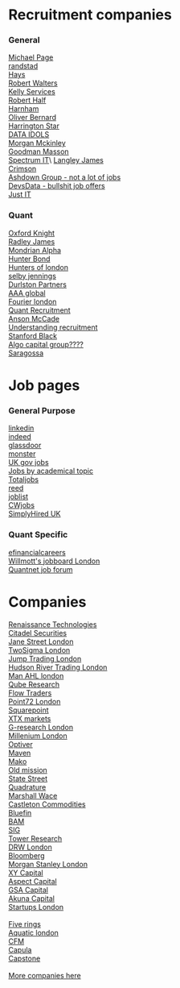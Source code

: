 # Recruitment companies
### General 
[Michael Page](https://www.michaelpage.com/)\
[randstad](https://www.randstad.com/)\
[Hays](https://www.haysplc.com/)\
[Robert Walters](https://www.robertwalters.com/)\
[Kelly Services](https://www.kellyservices.com/)\
[Robert Half](https://www.roberthalf.com/us/en)\
[Harnham](https://www.harnham.com/)\
[Oliver Bernard](https://oliverbernard.com/jobs)\
[Harrington Star](https://www.harringtonstarr.com/)\
[DATA IDOLS](https://www.dataidols.com/)\
[Morgan Mckinley](https://www.morganmckinley.com/)\
[Goodman Masson](https://jobs.goodmanmasson.com/)\
[Spectrum IT](https://www.spectrumit.co.uk/job-search/?)\
[Langley James](https://www.langleyjames.com/)\
[Crimson](https://www.crimson.co.uk/)\
[Ashdown Group - not a lot of jobs](https://www.ashdowngroup.com/)\
[DevsData - bullshit job offers](https://devsdata.com/careers/)\
[Just IT](https://www.justit.co.uk/)

### Quant
[Oxford Knight](https://oxfordknight.co.uk/)\
[Radley James](https://radleyjames.com/)\
[Mondrian Alpha](https://www.mondrian-alpha.com/)\
[Hunter Bond](https://www.hunterbond.com/)\
[Hunters of london](https://hunterslondon.com/)\
[selby jennings](https://www.selbyjennings.com/)\
[Durlston Partners](https://durlstonpartners.com/)\
[AAA global](https://aaaglobal.co.uk/)\
[Fourier london](https://fourier.london/)\
[Quant Recruitment](https://www.quantrecruitment.co.uk/)\
[Anson McCade](https://www.ansonmccade.com/work_for_us.php)\
[Understanding recruitment](https://www.understandingrecruitment.com/)\
[Stanford Black](https://www.stanfordblack.com/jobs-board)\
[Algo capital group????](https://algocapitalgroup.com/)\
[Saragossa](https://saragossa.co.uk/)


# Job pages

### General Purpose
[linkedin](https://www.linkedin.com/)\
[indeed](https://www.indeed.com/)\
[glassdoor](https://www.glassdoor.com/index.htm)\
[monster](https://www.monster.com/)\
[UK gov jobs](https://www.gov.uk/find-a-job)\
[Jobs by academical topic](https://www.jobs.ac.uk/)\
[Totaljobs](https://www.totaljobs.com/)\
[reed](https://www.reed.co.uk/)\
[joblist](https://www.joblist.com/)\
[CWjobs](https://www.cwjobs.co.uk/)\
[SimplyHired UK](https://www.simplyhired.co.uk/)

### Quant Specific
[efinancialcareers](https://www.efinancialcareers.com/)\
[Willmott's jobboard London](https://wilmott.com/jobs/?show_results=1&query=&location=London)\
[Quantnet job forum](https://quantnet.com/forum/quant-jobs.39/)

# Companies
[Renaissance Technologies](https://www.rentec.com/Careers.action?jobs=true)\
[Citadel Securities](https://www.citadelsecurities.com/careers/open-opportunities/positions-for-professionals/)\
[Jane Street London](https://www.janestreet.com/join-jane-street/open-roles/?type=experienced-candidates&location=london)\
[TwoSigma London](https://careers.twosigma.com/careers/OpenRoles/?5079=%5B16718359%5D&5079_format=3144&listFilterMode=1&jobRecordsPerPage=10&)\
[Jump Trading London](https://www.jumptrading.com/careers/?locations=London)\
[Hudson River Trading London](https://www.hudsonrivertrading.com/careers/?_offices=London)\
[Man AHL london](https://job-boards.eu.greenhouse.io/mangroup?offices%5B%5D=4015744101)\
[Qube Research](https://www.qube-rt.com/careers/)\
[Flow Traders](https://www.flowtraders.com/careers/job-search/)\
[Point72 London](https://careers.point72.com/?location=london)\
[Squarepoint](https://www.squarepoint-capital.com/open-opportunities?id=5802354)\
[XTX markets](https://www.xtxmarkets.com/#careers)\
[G-research London](https://www.gresearch.com/vacancies/?specialism=&location=london)\
[Millenium London](https://mlp.eightfold.ai/careers?location=London%2C%20England%2C%20United%20Kingdom&pid=755939959782&domain=mlp.com&sort_by=relevance&triggerGoButton=false)\
[Optiver]()\
[Maven]()\
[Mako]()\
[Old mission]()\
[State Street]()\
[Quadrature]()\
[Marshall Wace]()\
[Castleton Commodities]()\
[Bluefin]()\
[BAM](https://bambusdev.my.site.com/s/)\
[SIG](https://careers.sig.com/search-results?qcity=London&qcountry=United%20Kingdom)\
[Tower Research](https://tower-research.com/open-positions/)\
[DRW London](https://www.drw.com/work-at-drw/listings?filterType=city&value=London)\
[Bloomberg](https://bloomberg.avature.net/careers)\
[Morgan Stanley London](https://morganstanley.eightfold.ai/careers?location=London%2C%20England%2C%20United%20Kingdom&pid=549782945109&domain=morganstanley.com&sort_by=relevance&triggerGoButton=false&triggerGoButton=true&source=mscom)\
[XY Capital](https://job-boards.eu.greenhouse.io/xycapital)\
[Aspect Capital](https://aspectcapital-94a5ce.careers.hibob.com/jobs) \
[GSA Capital](https://www.gsacapital.com/join-us#jobs)\
[Akuna Capital](https://akunacapital.com/careers)\
[Startups London](https://london.startups-list.com/startups/trading?utm_source=chatgpt.com)\
\
[Five rings](https://fiverings.com/careers/)\
[Aquatic london](https://job-boards.greenhouse.io/aquaticcapitalmanagement?offices%5B%5D=4056395002)\
[CFM](https://jobs.cfm.com/search/?createNewAlert=false&q=&locationsearch=London&optionsFacetsDD_shifttype=&optionsFacetsDD_city=&optionsFacetsDD_department=)\
[Capula](https://www.capulaglobal.com/working-at-capula/careers/#job-openings)\
[Capstone](https://www.capstoneco.com/careers/)\
\
[More companies here](https://gist.github.com/chrisaycock/8b7a37b1f97549517cb7789be5b06266)






